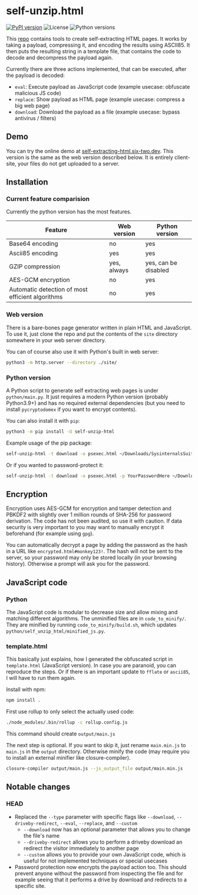 # self-unzip.html
[![PyPI version](https://img.shields.io/pypi/v/self-unzip-html)](https://pypi.org/project/self-unzip-html/)
![License](https://img.shields.io/pypi/l/self-unzip-html)
![Python versions](https://img.shields.io/pypi/pyversions/self-unzip-html)

This [repo](https://github.com/six-two/self-unzip.html) contains tools to create self-extracting HTML pages.
It works by taking a payload, compressing it, and encoding the results using ASCII85.
It then puts the resulting string in a template file, that contains the code to decode and decompress the payload again.

Currently there are three actions implemented, that can be executed, after the payload is decoded:

- `eval`: Execute payload as JavaScript code (example usecase: obfuscate malicious JS code)
- `replace`: Show payload as HTML page (example usecase: compress a big web page)
- `download`: Download the payload as a file (example usecase: bypass antivirus / filters)

## Demo

You can try the online demo at [self-extracting-html.six-two.dev](https://self-extracting-html.six-two.dev/).
This version is the same as the web version described below.
It is entirely client-site, your files do not get uploaded to a server.

## Installation

### Current feature comparision

Currently the python version has the most features.

Feature | Web version | Python version
---|---|---
Base64 encoding | no | yes
Ascii85 encoding | yes | yes
GZIP compression | yes, always | yes, can be disabled
AES-GCM encryption | no | yes
Automatic detection of most efficient algorithms | no | yes

### Web version

There is a bare-bones page generator written in plain HTML and JavaScript.
To use it, just clone the repo and put the contents of the `site` directory somewhere in your web server directory.

You can of course also use it with Python's built in web server:
```bash
python3 -m http.server --directory ./site/
```

### Python version

A Python script to generate self extracting web pages is under `python/main.py`.
It just requires a modern Python version (probably Python3.9+) and has no required external dependencies (but you need to install `pycryptodomex` if you want to encrypt contents).

You can also install it with `pip`:

```bash
python3 -m pip install -U self-unzip-html
```

Example usage of the pip package:
```bash
self-unzip-html -t download -o psexec.html ~/Downloads/SysinternalsSuite/PsExec.exe
```

Or if you wanted to password-protect it:
```bash
self-unzip-html -t download -o psexec.html -p YourPasswordHere ~/Downloads/SysinternalsSuite/PsExec.exe
```

## Encryption

Encryption uses AES-GCM for encryption and tamper detection and PBKDF2 with slightly over 1 million rounds of SHA-256 for password derivation.
The code has not been audited, so use it with caution.
If data security is very important to you may want to manually encrypt it beforehand (for example using `gpg`).

You can automatically decrypt a page by adding the password as the hash in a URL like `encrypted.html#monkey123!`.
The hash will not be sent to the server, so your password may only be stored locally (in your browsing history).
Otherwise a prompt will ask you for the password.

## JavaScript code

### Python

The JavaScript code is modular to decrease size and allow mixing and matching different algorithms.
The unminified files are in `code_to_minify/`.
They are minified by running `code_to_minify/build.sh`, which updates `python/self_unzip_html/minified_js.py`.

### template.html

This basically just explains, how I generated the obfuscated script in `template.html` (JavaScript version).
In case you are paranoid, you can reproduce the steps.
Or if there is an important update to `fflate` or `ascii85`, I will have to run them again.

Install with npm:

```bash
npm install .
```

First use rollup to only select the actually used code:

```bash
./node_modules/.bin/rollup -c rollup.config.js
```

This command should create `output/main.js`

The next step is optional.
If you want to skip it, just rename `main.min.js` to `main.js` in the `output` directory.
Otherwise minify the code (may require you to install an external minifier like closure-compiler).

```bash
closure-compiler output/main.js --js_output_file output/main.min.js
```

## Notable changes

### HEAD

- Replaced the `--type` parameter with specific flags like `--download`, `--driveby-redirect`, `--eval`, `--replace`, and `--custom`
    - `--download` now has an optional parameter that allows you to change the file's name
    - `--driveby-redirect` allows you to perform a driveby download an redirect the visitor immediately to another page
    - `--custom` allows you to provide your own JavaScript code, which is useful for not implemented techniques or special usecases
- Password protection now encrypts the payload action too.
    This should prevent anyone without the password from inspecting the file and for example seeing that it performs a drive by download and redirects to a specific site.

